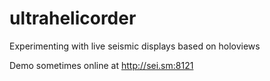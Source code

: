 # ultrahelicorder
Experimenting with live seismic displays based on holoviews

Demo sometimes online at http://sei.sm:8121